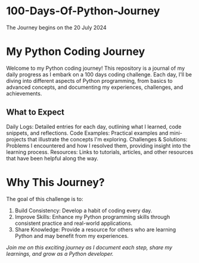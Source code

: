 # 100-Days-Of-Python-Journey
The Journey begins on the 20 July 2024 


# My Python Coding Journey
Welcome to my Python coding journey! This repository is a journal of my daily progress as I embark on a 100 days coding challenge. Each day, I'll be diving into different aspects of Python programming, from basics to advanced concepts, and documenting my experiences, challenges, and achievements.

## What to Expect
Daily Logs: Detailed entries for each day, outlining what I learned, code snippets, and reflections.
Code Examples: Practical examples and mini-projects that illustrate the concepts I'm exploring.
Challenges & Solutions: Problems I encountered and how I resolved them, providing insight into the learning process.
Resources: Links to tutorials, articles, and other resources that have been helpful along the way.

# Why This Journey?

The goal of this challenge is to:

1. Build Consistency: Develop a habit of coding every day.
2. Improve Skills: Enhance my Python programming skills through consistent practice and real-world applications.
3. Share Knowledge: Provide a resource for others who are learning Python and may benefit from my experiences.

*Join me on this exciting journey as I document each step, share my learnings, and grow as a Python developer.*



